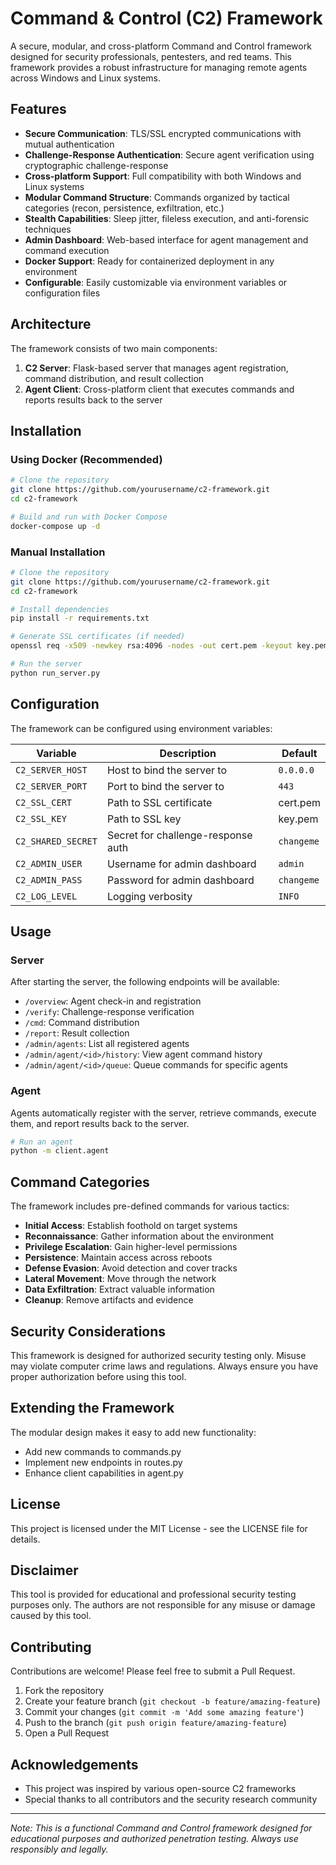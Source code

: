 # Command & Control (C2) Framework

A secure, modular, and cross-platform Command and Control framework designed for security professionals, pentesters, and red teams. This framework provides a robust infrastructure for managing remote agents across Windows and Linux systems.

## Features

- **Secure Communication**: TLS/SSL encrypted communications with mutual authentication
- **Challenge-Response Authentication**: Secure agent verification using cryptographic challenge-response
- **Cross-platform Support**: Full compatibility with both Windows and Linux systems
- **Modular Command Structure**: Commands organized by tactical categories (recon, persistence, exfiltration, etc.)
- **Stealth Capabilities**: Sleep jitter, fileless execution, and anti-forensic techniques
- **Admin Dashboard**: Web-based interface for agent management and command execution
- **Docker Support**: Ready for containerized deployment in any environment
- **Configurable**: Easily customizable via environment variables or configuration files

## Architecture

The framework consists of two main components:

1. **C2 Server**: Flask-based server that manages agent registration, command distribution, and result collection
2. **Agent Client**: Cross-platform client that executes commands and reports results back to the server

## Installation

### Using Docker (Recommended)

```bash
# Clone the repository
git clone https://github.com/yourusername/c2-framework.git
cd c2-framework

# Build and run with Docker Compose
docker-compose up -d
```

### Manual Installation

```bash
# Clone the repository
git clone https://github.com/yourusername/c2-framework.git
cd c2-framework

# Install dependencies
pip install -r requirements.txt

# Generate SSL certificates (if needed)
openssl req -x509 -newkey rsa:4096 -nodes -out cert.pem -keyout key.pem -days 365

# Run the server
python run_server.py
```

## Configuration

The framework can be configured using environment variables:

| Variable | Description | Default |
|----------|-------------|---------|
| `C2_SERVER_HOST` | Host to bind the server to | `0.0.0.0` |
| `C2_SERVER_PORT` | Port to bind the server to | `443` |
| `C2_SSL_CERT` | Path to SSL certificate | cert.pem |
| `C2_SSL_KEY` | Path to SSL key | key.pem |
| `C2_SHARED_SECRET` | Secret for challenge-response auth | `changeme` |
| `C2_ADMIN_USER` | Username for admin dashboard | `admin` |
| `C2_ADMIN_PASS` | Password for admin dashboard | `changeme` |
| `C2_LOG_LEVEL` | Logging verbosity | `INFO` |

## Usage

### Server

After starting the server, the following endpoints will be available:

- `/overview`: Agent check-in and registration
- `/verify`: Challenge-response verification
- `/cmd`: Command distribution
- `/report`: Result collection
- `/admin/agents`: List all registered agents
- `/admin/agent/<id>/history`: View agent command history
- `/admin/agent/<id>/queue`: Queue commands for specific agents

### Agent

Agents automatically register with the server, retrieve commands, execute them, and report results back to the server.

```bash
# Run an agent
python -m client.agent
```

## Command Categories

The framework includes pre-defined commands for various tactics:

- **Initial Access**: Establish foothold on target systems
- **Reconnaissance**: Gather information about the environment
- **Privilege Escalation**: Gain higher-level permissions
- **Persistence**: Maintain access across reboots
- **Defense Evasion**: Avoid detection and cover tracks
- **Lateral Movement**: Move through the network
- **Data Exfiltration**: Extract valuable information
- **Cleanup**: Remove artifacts and evidence

## Security Considerations

This framework is designed for authorized security testing only. Misuse may violate computer crime laws and regulations. Always ensure you have proper authorization before using this tool.

## Extending the Framework

The modular design makes it easy to add new functionality:

- Add new commands to commands.py
- Implement new endpoints in routes.py
- Enhance client capabilities in agent.py

## License

This project is licensed under the MIT License - see the LICENSE file for details.

## Disclaimer

This tool is provided for educational and professional security testing purposes only. The authors are not responsible for any misuse or damage caused by this tool.

## Contributing

Contributions are welcome! Please feel free to submit a Pull Request.

1. Fork the repository
2. Create your feature branch (`git checkout -b feature/amazing-feature`)
3. Commit your changes (`git commit -m 'Add some amazing feature'`)
4. Push to the branch (`git push origin feature/amazing-feature`)
5. Open a Pull Request

## Acknowledgements

- This project was inspired by various open-source C2 frameworks
- Special thanks to all contributors and the security research community

---

*Note: This is a functional Command and Control framework designed for educational purposes and authorized penetration testing. Always use responsibly and legally.*
